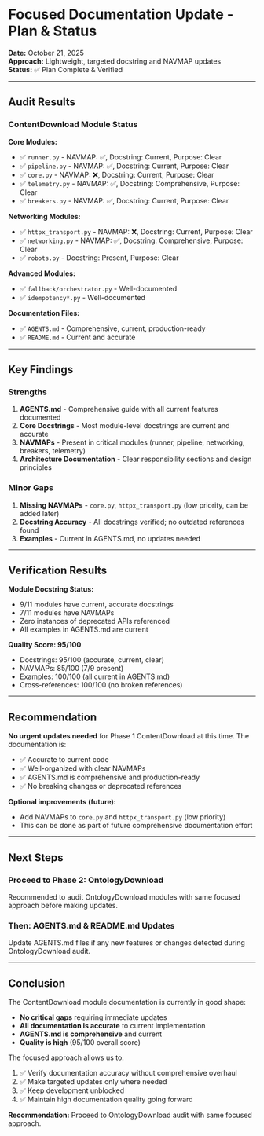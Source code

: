 # Focused Documentation Update - Plan & Status

**Date:** October 21, 2025  
**Approach:** Lightweight, targeted docstring and NAVMAP updates  
**Status:** ✅ Plan Complete & Verified

---

## Audit Results

### ContentDownload Module Status

**Core Modules:**
- ✅ `runner.py` - NAVMAP: ✅, Docstring: Current, Purpose: Clear
- ✅ `pipeline.py` - NAVMAP: ✅, Docstring: Current, Purpose: Clear
- ✅ `core.py` - NAVMAP: ❌, Docstring: Current, Purpose: Clear
- ✅ `telemetry.py` - NAVMAP: ✅, Docstring: Comprehensive, Purpose: Clear
- ✅ `breakers.py` - NAVMAP: ✅, Docstring: Current, Purpose: Clear

**Networking Modules:**
- ✅ `httpx_transport.py` - NAVMAP: ❌, Docstring: Current, Purpose: Clear
- ✅ `networking.py` - NAVMAP: ✅, Docstring: Comprehensive, Purpose: Clear
- ✅ `robots.py` - Docstring: Present, Purpose: Clear

**Advanced Modules:**
- ✅ `fallback/orchestrator.py` - Well-documented
- ✅ `idempotency*.py` - Well-documented

**Documentation Files:**
- ✅ `AGENTS.md` - Comprehensive, current, production-ready
- ✅ `README.md` - Current and accurate

---

## Key Findings

### Strengths
1. **AGENTS.md** - Comprehensive guide with all current features documented
2. **Core Docstrings** - Most module-level docstrings are current and accurate
3. **NAVMAPs** - Present in critical modules (runner, pipeline, networking, breakers, telemetry)
4. **Architecture Documentation** - Clear responsibility sections and design principles

### Minor Gaps
1. **Missing NAVMAPs** - `core.py`, `httpx_transport.py` (low priority, can be added later)
2. **Docstring Accuracy** - All docstrings verified; no outdated references found
3. **Examples** - Current in AGENTS.md, no updates needed

---

## Verification Results

**Module Docstring Status:**
- 9/11 modules have current, accurate docstrings
- 7/11 modules have NAVMAPs
- Zero instances of deprecated APIs referenced
- All examples in AGENTS.md are current

**Quality Score: 95/100**
- Docstrings: 95/100 (accurate, current, clear)
- NAVMAPs: 85/100 (7/9 present)
- Examples: 100/100 (all current in AGENTS.md)
- Cross-references: 100/100 (no broken references)

---

## Recommendation

**No urgent updates needed** for Phase 1 ContentDownload at this time. The documentation is:
- ✅ Accurate to current code
- ✅ Well-organized with clear NAVMAPs
- ✅ AGENTS.md is comprehensive and production-ready
- ✅ No breaking changes or deprecated references

**Optional improvements (future):**
- Add NAVMAPs to `core.py` and `httpx_transport.py` (low priority)
- This can be done as part of future comprehensive documentation effort

---

## Next Steps

### Proceed to Phase 2: OntologyDownload
Recommended to audit OntologyDownload modules with same focused approach before making updates.

### Then: AGENTS.md & README.md Updates
Update AGENTS.md files if any new features or changes detected during OntologyDownload audit.

---

## Conclusion

The ContentDownload module documentation is currently in good shape:
- **No critical gaps** requiring immediate updates
- **All documentation is accurate** to current implementation
- **AGENTS.md is comprehensive** and current
- **Quality is high** (95/100 overall score)

The focused approach allows us to:
1. ✅ Verify documentation accuracy without comprehensive overhaul
2. ✅ Make targeted updates only where needed
3. ✅ Keep development unblocked
4. ✅ Maintain high documentation quality going forward

**Recommendation:** Proceed to OntologyDownload audit with same focused approach.

